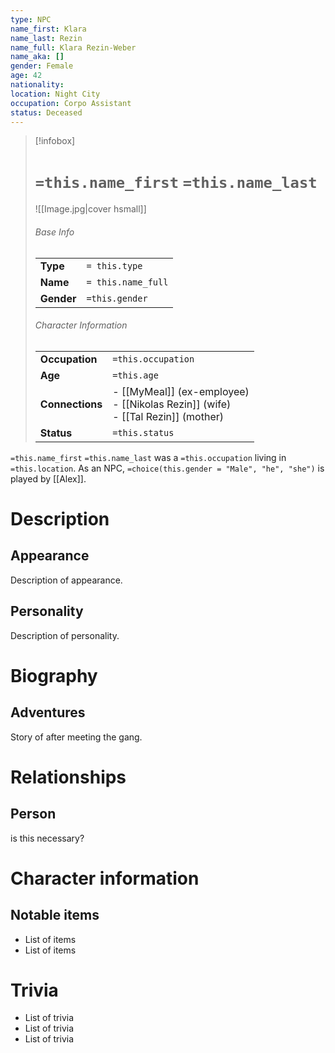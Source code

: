 ```yaml
---
type: NPC
name_first: Klara
name_last: Rezin
name_full: Klara Rezin-Weber
name_aka: []
gender: Female
age: 42
nationality: 
location: Night City
occupation: Corpo Assistant
status: Deceased
---
```

> [!infobox]  
> # `=this.name_first` `=this.name_last`
> ![[Image.jpg|cover hsmall]]  
> ###### Base Info
> | | |  
> |---|---|  
> | **Type** | `= this.type` |
> | **Name** | `= this.name_full` |
> | **Gender** | `=this.gender` | 
> ###### Character Information  
> | | |  
> |---|---|  
> | **Occupation** | `=this.occupation` |  
> | **Age** | `=this.age` |
> | **Connections** | - [[MyMeal]] (ex-employee)<br>- [[Nikolas Rezin]] (wife)<br>- [[Tal Rezin]] (mother) |
> | **Status** | `=this.status` |

`=this.name_first` `=this.name_last` was a `=this.occupation` living in `=this.location`. As an NPC, `=choice(this.gender = "Male", "he", "she")` is played by [[Alex]]. 
# Description
## Appearance
Description of appearance.
## Personality
Description of personality.
# Biography
## Adventures
Story of after meeting the gang.
# Relationships
## Person
is this necessary?
# Character information
## Notable items
- List of items
- List of items
# Trivia
- List of trivia
- List of trivia
- List of trivia